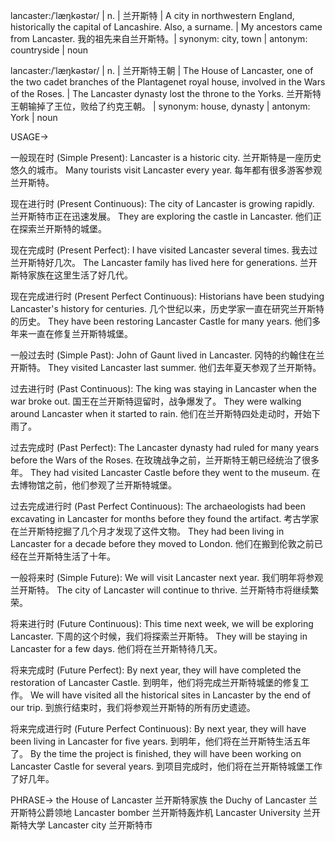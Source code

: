 lancaster:/ˈlæŋkəstər/ | n. | 兰开斯特 | A city in northwestern England, historically the capital of Lancashire. Also, a surname. |  My ancestors came from Lancaster. 我的祖先来自兰开斯特。| synonym:  city, town | antonym: countryside | noun

lancaster:/ˈlæŋkəstər/ | n. | 兰开斯特王朝 |  The House of Lancaster, one of the two cadet branches of the Plantagenet royal house, involved in the Wars of the Roses. | The Lancaster dynasty lost the throne to the Yorks. 兰开斯特王朝输掉了王位，败给了约克王朝。 | synonym: house, dynasty | antonym:  York | noun


USAGE->

一般现在时 (Simple Present):
Lancaster is a historic city. 兰开斯特是一座历史悠久的城市。
Many tourists visit Lancaster every year. 每年都有很多游客参观兰开斯特。

现在进行时 (Present Continuous):
The city of Lancaster is growing rapidly. 兰开斯特市正在迅速发展。
They are exploring the castle in Lancaster.  他们正在探索兰开斯特的城堡。

现在完成时 (Present Perfect):
I have visited Lancaster several times. 我去过兰开斯特好几次。
The Lancaster family has lived here for generations. 兰开斯特家族在这里生活了好几代。


现在完成进行时 (Present Perfect Continuous):
Historians have been studying Lancaster's history for centuries.  几个世纪以来，历史学家一直在研究兰开斯特的历史。
They have been restoring Lancaster Castle for many years. 他们多年来一直在修复兰开斯特城堡。


一般过去时 (Simple Past):
John of Gaunt lived in Lancaster.  冈特的约翰住在兰开斯特。
They visited Lancaster last summer.  他们去年夏天参观了兰开斯特。


过去进行时 (Past Continuous):
The king was staying in Lancaster when the war broke out. 国王在兰开斯特逗留时，战争爆发了。
They were walking around Lancaster when it started to rain. 他们在兰开斯特四处走动时，开始下雨了。


过去完成时 (Past Perfect):
The Lancaster dynasty had ruled for many years before the Wars of the Roses.  在玫瑰战争之前，兰开斯特王朝已经统治了很多年。
They had visited Lancaster Castle before they went to the museum.  在去博物馆之前，他们参观了兰开斯特城堡。

过去完成进行时 (Past Perfect Continuous):
The archaeologists had been excavating in Lancaster for months before they found the artifact. 考古学家在兰开斯特挖掘了几个月才发现了这件文物。
They had been living in Lancaster for a decade before they moved to London. 他们在搬到伦敦之前已经在兰开斯特生活了十年。


一般将来时 (Simple Future):
We will visit Lancaster next year. 我们明年将参观兰开斯特。
The city of Lancaster will continue to thrive. 兰开斯特市将继续繁荣。


将来进行时 (Future Continuous):
This time next week, we will be exploring Lancaster. 下周的这个时候，我们将探索兰开斯特。
They will be staying in Lancaster for a few days. 他们将在兰开斯特待几天。


将来完成时 (Future Perfect):
By next year, they will have completed the restoration of Lancaster Castle.  到明年，他们将完成兰开斯特城堡的修复工作。
We will have visited all the historical sites in Lancaster by the end of our trip. 到旅行结束时，我们将参观兰开斯特的所有历史遗迹。


将来完成进行时 (Future Perfect Continuous):
By next year, they will have been living in Lancaster for five years. 到明年，他们将在兰开斯特生活五年了。
By the time the project is finished, they will have been working on Lancaster Castle for several years. 到项目完成时，他们将在兰开斯特城堡工作了好几年。


PHRASE->
the House of Lancaster 兰开斯特家族
the Duchy of Lancaster 兰开斯特公爵领地
Lancaster bomber 兰开斯特轰炸机
Lancaster University 兰开斯特大学
Lancaster city 兰开斯特市
